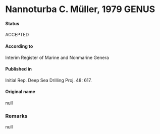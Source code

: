 Nannoturba C. Müller, 1979 GENUS
=======

#### Status
ACCEPTED

#### According to
Interim Register of Marine and Nonmarine Genera

#### Published in
Initial Rep. Deep Sea Drilling Proj. 48: 617.

#### Original name
null

### Remarks
null